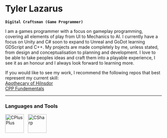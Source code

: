 # Tyler Lazarus 
**`Digital Craftsman (Game Programmer)`**

I am a games programmer with a focus on gameplay programming, covering all elements of play from UI to Mechanics to AI. I currently have a focus on Unity and C# soon to expand to Unreal and GoDot learning GDScript and C++. My projects are made completely by me, unless stated, from design and conceptualisation to planning and development. I love to be able to take peoples ideas and craft them into a playable experience, I see it as an honour and I always look forward to learning more.  

If you would like to see my work, I recommend the following repos that best represent my current skill:  
<a href= "https://github.com/TSGameDev/AOH-CodeSnippet">Apothecary of Hilnsdor</a>  
<a href= "https://github.com/TSGameDev/CPP_Fundamentals">CPP Fundementals</a>  

---
### Languages and Tools
<img align="left" alt="CPlusPlus" width="60px" style="padding-right:10px;" src="https://cdn.jsdelivr.net/gh/devicons/devicon/icons/cplusplus/cplusplus-original.svg" />
<img align="left" alt="CSharp" width="60px" style="padding-right:10px;" src="https://cdn.jsdelivr.net/gh/devicons/devicon/icons/csharp/csharp-original.svg" />


<!--
**TSGameDev/TSGameDev** is a ✨ _special_ ✨ repository because its `README.md` (this file) appears on your GitHub profile.

Here are some ideas to get you started:

- 🔭 I’m currently working on ...
- 🌱 I’m currently learning ...
- 👯 I’m looking to collaborate on ...
- 🤔 I’m looking for help with ...
- 💬 Ask me about ...
- 📫 How to reach me: ...
- 😄 Pronouns: ...
- ⚡ Fun fact: ...
-->
